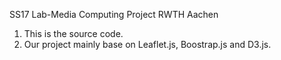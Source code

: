 SS17 Lab-Media Computing Project RWTH Aachen

1. This is the source code.
2. Our project mainly base on Leaflet.js, Boostrap.js and D3.js.
